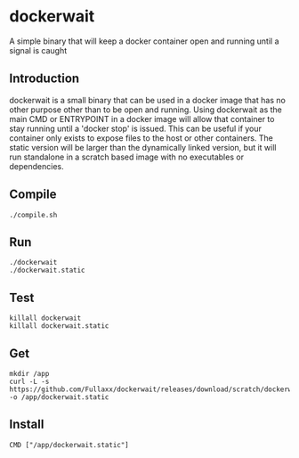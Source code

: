 # dockerwait
A simple binary that will keep a docker container open and running until a signal is caught

## Introduction
dockerwait is a small binary that can be used in a docker image that has no other purpose other than to be open and running.
Using dockerwait as the main CMD or ENTRYPOINT in a docker image will allow that container to stay running until a 'docker stop' is issued.
This can be useful if your container only exists to expose files to the host or other containers.
The static version will be larger than the dynamically linked version, but it will run standalone in a scratch based image with no executables or dependencies.

## Compile
```
./compile.sh
```
## Run
```
./dockerwait
./dockerwait.static
```
## Test
```
killall dockerwait
killall dockerwait.static
```
## Get
```
mkdir /app
curl -L -s https://github.com/Fullaxx/dockerwait/releases/download/scratch/dockerwait.static -o /app/dockerwait.static
```
## Install
```
CMD ["/app/dockerwait.static"]
```
